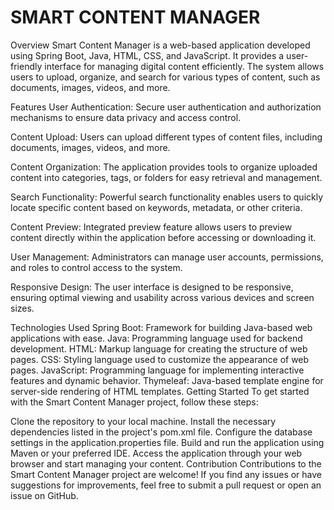 # SMART CONTENT MANAGER

Overview
Smart Content Manager is a web-based application developed using Spring Boot, Java, HTML, CSS, and JavaScript. It provides a user-friendly interface for managing digital content efficiently. The system allows users to upload, organize, and search for various types of content, such as documents, images, videos, and more.

Features
User Authentication: Secure user authentication and authorization mechanisms to ensure data privacy and access control.

Content Upload: Users can upload different types of content files, including documents, images, videos, and more.

Content Organization: The application provides tools to organize uploaded content into categories, tags, or folders for easy retrieval and management.

Search Functionality: Powerful search functionality enables users to quickly locate specific content based on keywords, metadata, or other criteria.

Content Preview: Integrated preview feature allows users to preview content directly within the application before accessing or downloading it.

User Management: Administrators can manage user accounts, permissions, and roles to control access to the system.

Responsive Design: The user interface is designed to be responsive, ensuring optimal viewing and usability across various devices and screen sizes.

Technologies Used
Spring Boot: Framework for building Java-based web applications with ease.
Java: Programming language used for backend development.
HTML: Markup language for creating the structure of web pages.
CSS: Styling language used to customize the appearance of web pages.
JavaScript: Programming language for implementing interactive features and dynamic behavior.
Thymeleaf: Java-based template engine for server-side rendering of HTML templates.
Getting Started
To get started with the Smart Content Manager project, follow these steps:

Clone the repository to your local machine.
Install the necessary dependencies listed in the project's pom.xml file.
Configure the database settings in the application.properties file.
Build and run the application using Maven or your preferred IDE.
Access the application through your web browser and start managing your content.
Contribution
Contributions to the Smart Content Manager project are welcome! If you find any issues or have suggestions for improvements, feel free to submit a pull request or open an issue on GitHub.
